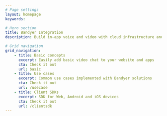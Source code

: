 ```yaml
---
# Page settings
layout: homepage
keywords:

# Hero section
title: Bandyer Integration
description: Build in-app voice and video with cloud infrastructure and powerful SDKs. Everything you need to build with WebRTC.

# Grid navigation
grid_navigation:
    - title: Basic concepts
      excerpt: Easily add basic video chat to your website and apps
      cta: Check it out
      url: basic
    - title: Use cases
      excerpt: Common use cases implemented with Bandyer solutions
      cta: Check it out
      url: /usecase
    - title: Client SDKs
      excerpt: SDK for Web, Android and iOS devices
      cta: Check it out
      url: /clientsdk
---
```

